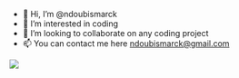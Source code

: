- 👋 Hi, I’m @ndoubismarck
- 👀 I’m interested in coding 
- 💞️ I’m looking to collaborate on any coding project
- 📫 You can contact me here ndoubismarck@gmail.com
  
![](https://komarev.com/ghpvc/?username=ndoubismarck)

<!---
ndoubismarck/ndoubismarck is a ✨ special ✨ repository because its `README.md` (this file) appears on your GitHub profile.
You can click the Preview link to take a look at your changes.
--->
